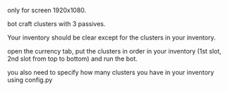 only for screen 1920x1080.

bot craft clusters with 3 passives.

Your inventory should be clear except for the clusters in your inventory.

open the currency tab, put the clusters in order in your inventory (1st slot, 2nd slot from top to bottom) and run the bot.

you also need to specify how many clusters you have in your inventory using config.py

